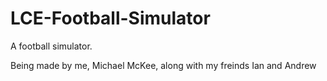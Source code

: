 # LCE-Football-Simulator
A football simulator.

Being made by me, Michael McKee, along with my freinds Ian and Andrew